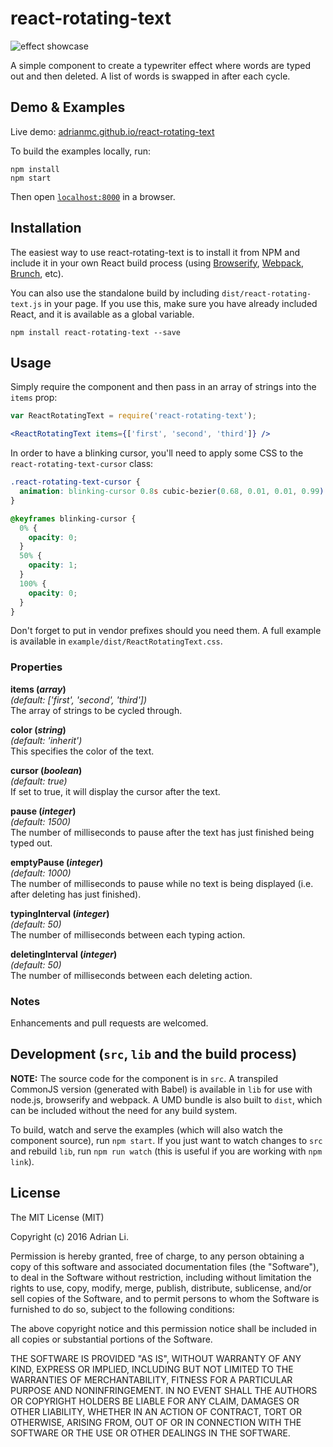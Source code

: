 # react-rotating-text

![effect showcase](http://i.imgur.com/AC5g7KD.gif)

A simple component to create a typewriter effect where words are typed out and then deleted. A list of words is swapped in after each cycle.


## Demo & Examples

Live demo: [adrianmc.github.io/react-rotating-text](http://adrianmc.github.io/react-rotating-text/)

To build the examples locally, run:

```
npm install
npm start
```

Then open [`localhost:8000`](http://localhost:8000) in a browser.


## Installation

The easiest way to use react-rotating-text is to install it from NPM and include it in your own React build process (using [Browserify](http://browserify.org), [Webpack](http://webpack.github.io/), [Brunch](http://brunch.io/), etc).

You can also use the standalone build by including `dist/react-rotating-text.js` in your page. If you use this, make sure you have already included React, and it is available as a global variable.

```
npm install react-rotating-text --save
```


## Usage

Simply require the component and then pass in an array of strings into the `items` prop:

```jsx
var ReactRotatingText = require('react-rotating-text');

<ReactRotatingText items={['first', 'second', 'third']} />
```

In order to have a blinking cursor, you'll need to apply some CSS to the `react-rotating-text-cursor` class:

```css
.react-rotating-text-cursor {
  animation: blinking-cursor 0.8s cubic-bezier(0.68, 0.01, 0.01, 0.99) 0s infinite;
}

@keyframes blinking-cursor {
  0% {
    opacity: 0;
  }
  50% {
    opacity: 1;
  }
  100% {
    opacity: 0;
  }
}
```

Don't forget to put in vendor prefixes should you need them. A full example is available in `example/dist/ReactRotatingText.css`.

### Properties

**items (*array*)**  
*(default: ['first', 'second', 'third'])*  
The array of strings to be cycled through.

**color (*string*)**  
*(default: 'inherit')*  
This specifies the color of the text.

**cursor (*boolean*)**  
*(default: true)*  
If set to true, it will display the cursor after the text.

**pause (*integer*)**  
*(default: 1500)*  
The number of milliseconds to pause after the text has just finished being typed out.

**emptyPause (*integer*)**  
*(default: 1000)*  
The number of milliseconds to pause while no text is being displayed (i.e. after deleting has just finished).

**typingInterval (*integer*)**  
*(default: 50)*  
The number of milliseconds between each typing action.

**deletingInterval (*integer*)**  
*(default: 50)*  
The number of milliseconds between each deleting action.

### Notes

Enhancements and pull requests are welcomed.


## Development (`src`, `lib` and the build process)

**NOTE:** The source code for the component is in `src`. A transpiled CommonJS version (generated with Babel) is available in `lib` for use with node.js, browserify and webpack. A UMD bundle is also built to `dist`, which can be included without the need for any build system.

To build, watch and serve the examples (which will also watch the component source), run `npm start`. If you just want to watch changes to `src` and rebuild `lib`, run `npm run watch` (this is useful if you are working with `npm link`).

## License

The MIT License (MIT)

Copyright (c) 2016 Adrian Li.

Permission is hereby granted, free of charge, to any person obtaining a copy
of this software and associated documentation files (the "Software"), to deal
in the Software without restriction, including without limitation the rights
to use, copy, modify, merge, publish, distribute, sublicense, and/or sell
copies of the Software, and to permit persons to whom the Software is
furnished to do so, subject to the following conditions:

The above copyright notice and this permission notice shall be included in all
copies or substantial portions of the Software.

THE SOFTWARE IS PROVIDED "AS IS", WITHOUT WARRANTY OF ANY KIND, EXPRESS OR
IMPLIED, INCLUDING BUT NOT LIMITED TO THE WARRANTIES OF MERCHANTABILITY,
FITNESS FOR A PARTICULAR PURPOSE AND NONINFRINGEMENT. IN NO EVENT SHALL THE
AUTHORS OR COPYRIGHT HOLDERS BE LIABLE FOR ANY CLAIM, DAMAGES OR OTHER
LIABILITY, WHETHER IN AN ACTION OF CONTRACT, TORT OR OTHERWISE, ARISING FROM,
OUT OF OR IN CONNECTION WITH THE SOFTWARE OR THE USE OR OTHER DEALINGS IN THE
SOFTWARE.
